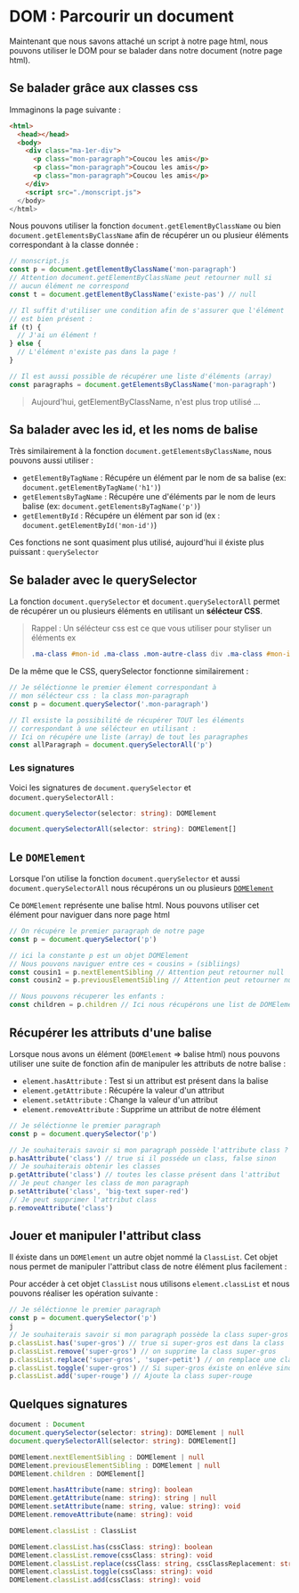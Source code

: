 # DOM : Parcourir un document

Maintenant que nous savons attaché un script à notre page html, nous pouvons utiliser le DOM pour se balader dans notre document (notre page html).

## Se balader grâce aux classes css

Immaginons la page suivante :

```html
<html>
  <head></head>
  <body>
    <div class="ma-1er-div">
      <p class="mon-paragraph">Coucou les amis</p>
      <p class="mon-paragraph">Coucou les amis</p>
      <p class="mon-paragraph">Coucou les amis</p>
    </div>
    <script src="./monscript.js">
  </body>
</html>
```

Nous pouvons utiliser la fonction `document.getElementByClassName` ou bien `document.getElementsByClassName` afin de récupérer un ou plusieur éléments correspondant à la classe donnée :

```js
// monscript.js
const p = document.getElementByClassName('mon-paragraph')
// Attention document.getElementByClassName peut retourner null si
// aucun élément ne correspond
const t = document.getElementByClassName('existe-pas') // null

// Il suffit d'utiliser une condition afin de s'assurer que l'élément
// est bien présent :
if (t) {
  // J'ai un élément !
} else {
  // L'élément n'existe pas dans la page !
}

// Il est aussi possible de récupérer une liste d'éléments (array)
const paragraphs = document.getElementsByClassName('mon-paragraph')
```

> Aujourd'hui, getElementByClassName, n'est plus trop utilisé ...

## Sa balader avec les id, et les noms de balise

Très similairement à la fonction `document.getElementsByClassName`, nous pouvons aussi utiliser :

- `getElementByTagName` : Récupére un élément par le nom de sa balise (ex: `document.getElementByTagName('h1')`)
- `getElementsByTagName` : Récupére une d'éléments par le nom de leurs balise (ex: `document.getElementsByTagName('p')`)
- `getElementById` : Récupére un élément par son id (ex : `document.getElementById('mon-id')`)

Ces fonctions ne sont quasiment plus utilisé, aujourd'hui il éxiste plus puissant : `querySelector`

## Se balader avec le querySelector

La fonction `document.querySelector` et `document.querySelectorAll` permet de récupérer un ou plusieurs éléments en utilisant un **sélécteur CSS**.

> Rappel : Un sélécteur css est ce que vous utiliser pour styliser un éléments ex
>
> ```css
> .ma-class #mon-id .ma-class .mon-autre-class div .ma-class #mon-id;
> ```

De la même que le CSS, querySelector fonctionne similairement :

```js
// Je séléctionne le premier élement correspondant à
// mon sélécteur css : la class mon-paragraph
const p = document.querySelector('.mon-paragraph')

// Il exsiste la possibilité de récupérer TOUT les éléments
// correspondant à une sélécteur en utilisant :
// Ici on récupére une liste (array) de tout les paragraphes
const allParagraph = document.querySelectorAll('p')
```

### Les signatures

Voici les signatures de `document.querySelector` et `document.querySelectorAll` :

```ts
document.querySelector(selector: string): DOMElement
```

```ts
document.querySelectorAll(selector: string): DOMElement[]
```

## Le `DOMElement`

Lorsque l'on utilise la fonction `document.querySelector` et aussi `document.querySelectorAll` nous récupérons un ou plusieurs [`DOMElement`](https://developer.mozilla.org/fr/docs/Web/API/Element)

Ce `DOMElement` représente une balise html. Nous pouvons utiliser cet élément pour naviguer dans nore page html

```js
// On récupére le premier paragraph de notre page
const p = document.querySelector('p')

// ici la constante p est un objet DOMElement
// Nous pouvons naviguer entre ces « cousins » (sibliings)
const cousin1 = p.nextElementSibling // Attention peut retourner null
const cousin2 = p.previousElementSibling // Attention peut retourner null

// Nous pouvons récuperer les enfants :
const children = p.children // Ici nous récupérons une list de DOMElement (array)
```

## Récupérer les attributs d'une balise

Lorsque nous avons un élément (`DOMElement` => balise html) nous pouvons utiliser une suite de fonction afin de manipuler les attributs de notre balise :

- `element.hasAttribute` : Test si un attribut est présent dans la balise
- `element.getAttribute` : Récupére la valeur d'un attribut
- `element.setAttribute` : Change la valeur d'un attribut
- `element.removeAttribute` : Supprime un attribut de notre élément

```js
// Je séléctionne le premier paragraph
const p = document.querySelector('p')

// Je souhaiterais savoir si mon paragraph possède l'attribute class ?
p.hasAttribute('class') // true si il posséde un class, false sinon
// Je souhaiterais obtenir les classes
p.getAttribute('class') // toutes les classe présent dans l'attribut
// Je peut changer les class de mon paragraph
p.setAttribute('class', 'big-text super-red')
// Je peut supprimer l'attribut class
p.removeAttribute('class')
```

## Jouer et manipuler l'attribut class

Il éxiste dans un `DOMElement` un autre objet nommé la `ClassList`. Cet objet nous permet de manipuler l'attribut class de notre élément plus facilement :

Pour accéder à cet objet `ClassList` nous utilisons `element.classList` et nous pouvons réaliser les opération suivante :

```js
// Je séléctionne le premier paragraph
const p = document.querySelector('p')
j
// Je souhaiterais savoir si mon paragraph possède la class super-gros
p.classList.has('super-gros') // true si super-gros est dans la class
p.classList.remove('super-gros') // on supprime la class super-gros
p.classList.replace('super-gros', 'super-petit') // on remplace une class css
p.classList.toggle('super-gros') // Si super-gros éxiste on enléve sinon on ajoute
p.classList.add('super-rouge') // Ajoute la class super-rouge
```

## Quelques signatures

```ts
document : Document
document.querySelector(selector: string): DOMElement | null
document.querySelectorAll(selector: string): DOMElement[]

DOMElement.nextElementSibling : DOMElement | null
DOMElement.previousElementSibling : DOMElement | null
DOMElement.children : DOMElement[]

DOMElement.hasAttribute(name: string): boolean
DOMElement.getAttribute(name: string): string | null
DOMElement.setAttribute(name: string, value: string): void
DOMElement.removeAttribute(name: string): void

DOMElement.classList : ClassList

DOMElement.classList.has(cssClass: string): boolean
DOMElement.classList.remove(cssClass: string): void
DOMElement.classList.replace(cssClass: string, cssClassReplacement: string): void
DOMElement.classList.toggle(cssClass: string): void
DOMElement.classList.add(cssClass: string): void
```
